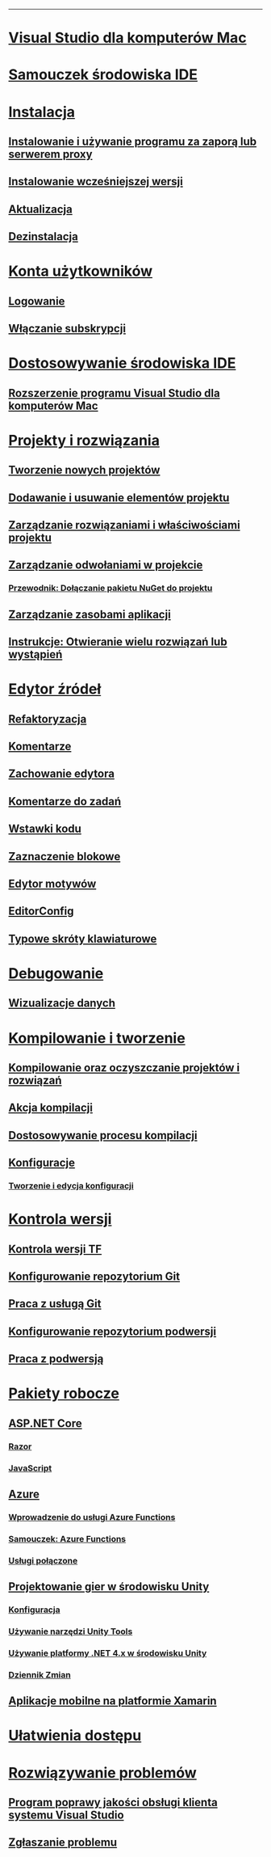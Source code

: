---
# [Visual Studio dla komputerów Mac](/visualstudio/mac/)
# [Samouczek środowiska IDE](ide-tour.md)

# [Instalacja](installation.md)
## [Instalowanie i używanie programu za zaporą lub serwerem proxy](/visualstudio/mac/install-behind-a-firewall-or-proxy-server)
## [Instalowanie wcześniejszej wersji](/visualstudio/mac/install-preview)
## [Aktualizacja](/visualstudio/mac/update)
## [Dezinstalacja](/visualstudio/mac/uninstall)


# [Konta użytkowników](/visualstudio/mac/user-accounts)
## [Logowanie](/visualstudio/mac/signing-in)
## [Włączanie subskrypcji](/visualstudio/mac/activation)

# [Dostosowywanie środowiska IDE](/visualstudio/mac/customizing-the-ide)
## [Rozszerzenie programu Visual Studio dla komputerów Mac](/visualstudio/mac/extending-visual-studio-mac)


# [Projekty i rozwiązania](/visualstudio/mac/projects-and-solutions)
## [Tworzenie nowych projektów](/visualstudio/mac/create-new-projects)
## [Dodawanie i usuwanie elementów projektu](/visualstudio/mac/add-and-remove-project-items)
## [Zarządzanie rozwiązaniami i właściwościami projektu](/visualstudio/mac/managing-solutions-and-project-properties)
## [Zarządzanie odwołaniami w projekcie](/visualstudio/mac/managing-references-in-a-project)
### [Przewodnik: Dołączanie pakietu NuGet do projektu](/visualstudio/mac/nuget-walkthrough)
## [Zarządzanie zasobami aplikacji](/visualstudio/mac/managing-app-resources)
## [Instrukcje: Otwieranie wielu rozwiązań lub wystąpień](/visualstudio/mac/open-multiple-solutions)

# [Edytor źródeł](/visualstudio/mac/source-editor)
## [Refaktoryzacja](/visualstudio/mac/refactoring)
## [Komentarze](/visualstudio/mac/comments)
## [Zachowanie edytora](/visualstudio/mac/editor-behavior)
## [Komentarze do zadań](/visualstudio/mac/task-comments)
## [Wstawki kodu](/visualstudio/mac/snippets)
## [Zaznaczenie blokowe](/visualstudio/mac/block-selection)
## [Edytor motywów](/visualstudio/mac/editor-themes)
## [EditorConfig](/visualstudio/mac/editorconfig)
## [Typowe skróty klawiaturowe](/visualstudio/mac/keyboard-shortcuts)

# [Debugowanie](/visualstudio/mac/debugging)
## [Wizualizacje danych](/visualstudio/mac/data-visualizations)

# [Kompilowanie i tworzenie](/visualstudio/mac/compiling-and-building)
## [Kompilowanie oraz oczyszczanie projektów i rozwiązań](/visualstudio/mac/building-and-cleaning-projects-and-solutions)
## [Akcja kompilacji](/visualstudio/mac/build-actions)
## [Dostosowywanie procesu kompilacji](/visualstudio/mac/customizing-build-system)
## [Konfiguracje](/visualstudio/mac/configurations)
### [Tworzenie i edycja konfiguracji](/visualstudio/mac/create-and-edit-configurations)

# [Kontrola wersji](/visualstudio/mac/version-control)
## [Kontrola wersji TF](/visualstudio/mac/tf-version-control)
## [Konfigurowanie repozytorium Git](/visualstudio/mac/set-up-git-repository)
## [Praca z usługą Git](/visualstudio/mac/working-with-git)
## [Konfigurowanie repozytorium podwersji](/visualstudio/mac/set-up-subversion-repository)
## [Praca z podwersją](/visualstudio/mac/working-with-subversion)

# [Pakiety robocze](/visualstudio/mac/workloads)
## [ASP.NET Core](/visualstudio/mac/asp-net-core)
### [Razor](/visualstudio/mac/razor)
### [JavaScript](/visualstudio/mac/javascript)
## [Azure](/visualstudio/mac/azure-workload)
### [Wprowadzenie do usługi Azure Functions](/visualstudio/mac/azure-functions)
### [Samouczek: Azure Functions](/visualstudio/mac/azure-functions-lab)
### [Usługi połączone](/visualstudio/mac/connected-services)
## [Projektowanie gier w środowisku Unity](/visualstudio/mac/unity-tools)
### [Konfiguracja](/visualstudio/mac/setup-vsmac-tools-unity)
### [Używanie narzędzi Unity Tools](/visualstudio/mac/using-vsmac-tools-unity)
### [Używanie platformy .NET 4.x w środowisku Unity](/visualstudio/mac//visualstudio/cross-platform/unity-scripting-upgrade/?context=visualstudio/mac/context)
### [Dziennik Zmian](/visualstudio/mac//visualstudio/cross-platform/change-log-visual-studio-tools-for-unity-mac/?context=visualstudio/mac/context)
## [Aplikacje mobilne na platformie Xamarin](/xamarin/)

# [Ułatwienia dostępu](/visualstudio/mac/accessibility)

# [Rozwiązywanie problemów](/visualstudio/mac/troubleshooting)
## [Program poprawy jakości obsługi klienta systemu Visual Studio](/visualstudio/mac/visual-studio-experience-improvement-program)
## [Zgłaszanie problemu](/visualstudio/mac/report-a-problem)
